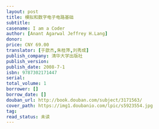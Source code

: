 ```yaml
---
layout: post
title: 模拟和数字电子电路基础
subtitle: 
casename: I am a Coder
author: [Anant Agarwal Jeffrey H.Lang]
donor: 
price: CNY 69.00
translator: [于歆杰,朱桂萍,刘秀成]
publish_company: 清华大学出版社
publish_version: 
publish_date: 2008-7-1
isbn: 9787302171447
serial: 
total_volume: 1
borrower: []
borrow_date: []
douban_url: http://book.douban.com/subject/3171563/
cover_path: https://img1.doubanio.com/lpic/s5923554.jpg
tag: 
read_status: 未读
---
```

